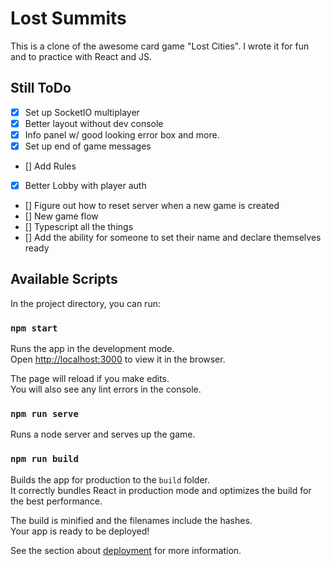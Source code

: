# Lost Summits

This is a clone of the awesome card game "Lost Cities". I wrote it for fun and to practice with React and JS.

## Still ToDo

- [x] Set up SocketIO multiplayer
- [x] Better layout without dev console
- [x] Info panel w/ good looking error box and more.
- [x] Set up end of game messages
- [] Add Rules
- [x] Better Lobby with player auth
- [] Figure out how to reset server when a new game is created
- [] New game flow
- [] Typescript all the things
- [] Add the ability for someone to set their name and declare themselves ready

## Available Scripts

In the project directory, you can run:

### `npm start`

Runs the app in the development mode.<br />
Open [http://localhost:3000](http://localhost:3000) to view it in the browser.

The page will reload if you make edits.<br />
You will also see any lint errors in the console.

### `npm run serve`

Runs a node server and serves up the game.

### `npm run build`

Builds the app for production to the `build` folder.<br />
It correctly bundles React in production mode and optimizes the build for the best performance.

The build is minified and the filenames include the hashes.<br />
Your app is ready to be deployed!

See the section about [deployment](https://facebook.github.io/create-react-app/docs/deployment) for more information.
